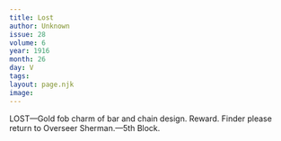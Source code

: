 ```yaml
---
title: Lost
author: Unknown
issue: 28
volume: 6
year: 1916
month: 26
day: V
tags:
layout: page.njk
image:
---
```

LOST—Gold fob charm of bar and chain design. Reward. Finder please return to Overseer Sherman.—5th Block. 




